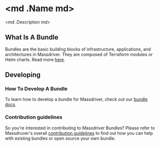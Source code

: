 # <md .Name md>

<md .Description md>

## What Is A Bundle  
  
Bundles are the basic building blocks of infrastructure, applications, and architectures in Massdriver. They are composed of Terraform modules or Helm charts. Read more [here](https://docs.massdriver.cloud/concepts/bundles).
  
## Developing  
  
### How To Develop A Bundle
  
To learn how to develop a bundle for Massdriver, check out our [bundle docs](https://docs.massdriver.cloud/bundles/development).
  
### Contribution guidelines

So you're interested in contributing to Massdriver Bundles?  Please refer to Massdruver's overall
[contribution guidelines](https://docs.massdriver.cloud/bundles/contributing) to find out how you
can help with existing bundles or open source your own bundle.
